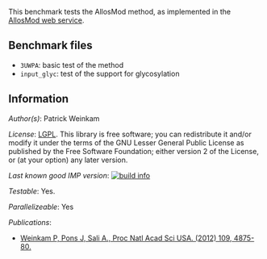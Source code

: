 This benchmark tests the AllosMod method, as implemented in the
[AllosMod web service](http://salilab.org/allosmod).


## Benchmark files

- `3UWPA`: basic test of the method
- `input_glyc`: test of the support for glycosylation

## Information

_Author(s)_: Patrick Weinkam

_License_: [LGPL](http://www.gnu.org/licenses/old-licenses/lgpl-2.1.html).
This library is free software; you can redistribute it and/or
modify it under the terms of the GNU Lesser General Public
License as published by the Free Software Foundation; either
version 2 of the License, or (at your option) any later version.

_Last known good IMP version_: [![build info](https://salilab.org/imp/systems/?sysstat=16)](http://salilab.org/imp/systems/)

_Testable_: Yes.

_Parallelizeable_: Yes

_Publications_:
 - [Weinkam P, Pons J, Sali A., Proc Natl Acad Sci USA. (2012) 109, 4875-80.](http://www.ncbi.nlm.nih.gov/pubmed/22403063)
